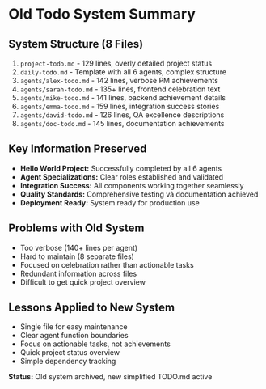 # Old Todo System Summary

## System Structure (8 Files)
1. `project-todo.md` - 129 lines, overly detailed project status
2. `daily-todo.md` - Template with all 6 agents, complex structure  
3. `agents/alex-todo.md` - 142 lines, verbose PM achievements
4. `agents/sarah-todo.md` - 135+ lines, frontend celebration text
5. `agents/mike-todo.md` - 141 lines, backend achievement details
6. `agents/emma-todo.md` - 159 lines, integration success stories
7. `agents/david-todo.md` - 126 lines, QA excellence descriptions
8. `agents/doc-todo.md` - 145 lines, documentation achievements

## Key Information Preserved
- **Hello World Project:** Successfully completed by all 6 agents
- **Agent Specializations:** Clear roles established and validated
- **Integration Success:** All components working together seamlessly
- **Quality Standards:** Comprehensive testing và documentation achieved
- **Deployment Ready:** System ready for production use

## Problems with Old System
- Too verbose (140+ lines per agent)
- Hard to maintain (8 separate files)
- Focused on celebration rather than actionable tasks
- Redundant information across files
- Difficult to get quick project overview

## Lessons Applied to New System
- Single file for easy maintenance
- Clear agent function boundaries
- Focus on actionable tasks, not achievements
- Quick project status overview
- Simple dependency tracking

**Status:** Old system archived, new simplified TODO.md active